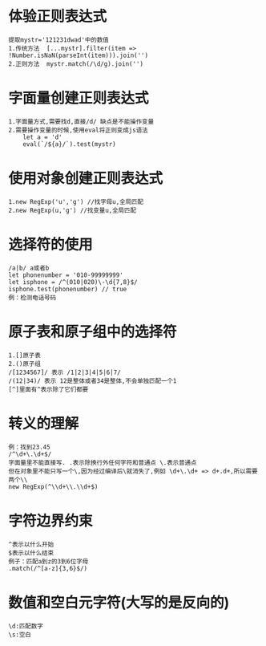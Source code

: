 # 体验正则表达式
```
提取mystr='121231dwad'中的数值
1.传统方法  [...mystr].filter(item => !Number.isNaN(parseInt(item))).join('')
2.正则方法  mystr.match(/\d/g).join('')
```
# 字面量创建正则表达式
```
1.字面量方式,需要找d,直接/d/ 缺点是不能操作变量
2.需要操作变量的时候,使用eval将正则变成js语法
    let a = 'd'
    eval(`/${a}/`).test(mystr)
```
# 使用对象创建正则表达式
```
1.new RegExp('u','g') //找字母u,全局匹配
2.new RegExp(u,'g') //找变量u,全局匹配
```
# 选择符的使用
```
/a|b/ a或者b
let phonenumber = '010-99999999'
let isphone = /^(010|020)\-\d{7,8}$/
isphone.test(phonenumber) // true 
例：检测电话号码
```
# 原子表和原子组中的选择符
```
1.[]原子表
2.()原子组
/[1234567]/ 表示 /1|2|3|4|5|6|7/
/(12|34)/ 表示 12是整体或者34是整体,不会单独匹配一个1
[^]里面有^表示除了它们都要
```
# 转义的理解
```
例：找到23.45
/^\d+\.\d+$/
字面量里不能直接写. .表示除换行外任何字符和普通点 \.表示普通点
但在对象里不能只写一个\,因为经过编译后\就消失了,例如 \d+\.\d+ => d+.d+,所以需要两个\\
new RegExp(^\\d+\\.\\d+$)
```
# 字符边界约束
```
^表示以什么开始
$表示以什么结束
例子：匹配a到z的3到6位字母
.match(/^[a-z]{3,6}$/)
```
# 数值和空白元字符(大写的是反向的)
```
\d:匹配数字
\s:空白
```